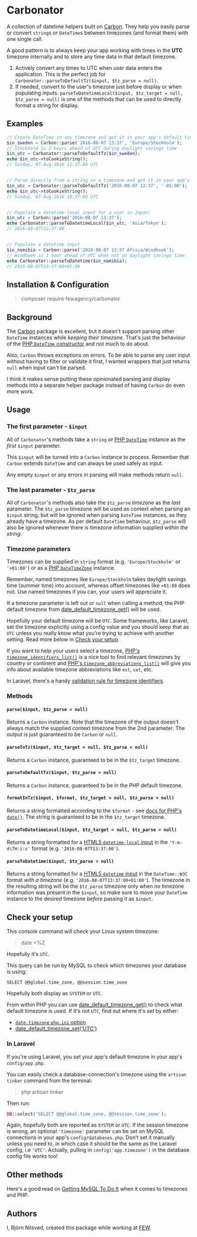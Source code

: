 # Carbonator
A collection of datetime helpers built on [Carbon](http://carbon.nesbot.com).
They help you easily parse or convert `string`s or `DateTime`s between timezones (and format them) with one single call.

A good pattern is to always keep your app working with times in the **UTC** timezone internally
and to store any time data in that default timezone.

1. Actively convert any times to UTC when user data enters the application.
This is the perfect job for `Carbonator::parseToDefaultTz($input, $tz_parse = null)`.
2. If needed, convert to the user's timezone just before display or when populating inputs.
`parseToDatetimeLocal($input, $tz_target = null, $tz_parse = null)`
is one of the methods that can be used to directly format a string for display.

## Examples
```php
// Create DateTime in any timezone and get it in your app's default timezone:
$in_sweden = Carbon::parse('2016-08-07 13:37', 'Europe/Stockholm');
// Stockholm is 2 hours ahead of UTC during daylight savings time
$in_utc = Carbonator::parseToDefaultTz($in_sweden);
echo $in_utc->toCookieString();
// Sunday, 07-Aug-2016 11:37:00 UTC


// Parse directly from a string in a timezone and get it in your app's default timezone:
$in_utc = Carbonator::parseToDefaultTz('2016-08-07 13:37', '-05:00');
echo $in_utc->toCookieString();
// Sunday, 07-Aug-2016 18:37:00 UTC


// Populate a datetime-local input for a user in Japan:
$in_utc = Carbon::parse('2016-08-07 13:37');
echo Carbonator::parseToDatetimeLocal($in_utc, 'Asia/Tokyo');
// 2016-08-07T22:37:00


// Populate a datetime input
$in_namibia = Carbon::parse('2016-08-07 13:37 Africa/Windhoek');
// Windhoek is 1 hour ahead of UTC when not on daylight savings time
echo Carbonator::parseToDatetime($in_namibia);
// 2016-08-07T13:37:00+01:00
```

## Installation & Configuration
> composer require fewagency/carbonator

## Background
The [Carbon](http://carbon.nesbot.com) package is excellent,
but it doesn't support parsing other `DateTime` instances while *keeping their timezone*.
That's just the behaviour of the [PHP `DateTime` constructor](http://php.net/manual/en/datetime.construct.php)
and not much to do about.

Also, `Carbon` throws exceptions on errors.
To be able to parse any user input without having to filter or validate it first,
I wanted wrappers that just returns `null` when input can't be parsed. 

I think it makes sense putting these opinionated parsing and display methods into a separate
helper package instead of having `Carbon` do even more work.

## Usage

### The first parameter - `$input`
All of `Carbonator`'s methods take a `string` or
[PHP `DateTime`](http://php.net/manual/en/class.datetime.php)
instance as the *first* `$input` parameter.

This `$input` will be turned into a `Carbon` instance to process.
Remember that `Carbon` extends `DateTime` and can always be used safely as input.

Any empty `$input` or any errors in parsing will make methods return `null`.

### The last parameter - `$tz_parse`
All of `Carbonator`'s methods also take the `$tz_parse` *timezone* as the *last* parameter.
The `$tz_parse` timezone will be used as context when parsing an `$input` string,
but will be ignored when parsing `DateTime` instances, as they already have a timezone.
As per default `DateTime` behaviour, `$tz_parse` will also be ignored whenever there is timezone
information supplied *within the string*.

### Timezone parameters
Timezones can be supplied in `string` format (e.g. `'Europe/Stockholm'` or `'+01:00'`) or as a
[PHP `DateTimeZone`](http://php.net/manual/en/class.datetimezone.php) instance.

Remember, named timezones like `Europe/Stockholm` takes daylight savings time (summer time)
into account, whereas offset timezones like `+01:00` does not.
Use named timezones if you can, your users will appreciate it.

If a timezone parameter is left out or `null` when calling a method,
the PHP default timezone from
[date_default_timezone_get()](http://php.net/manual/en/function.date-default-timezone-get.php)
will be used.

Hopefully your default timezone will be `UTC`.
Some frameworks, like Laravel, set the timezone explicitly using a config value
and you should keep that as `UTC` unless you really know what you're trying to achieve with
another setting.
Read more below in [Check your setup](#checkyoursetup).

If you want to help your users select a timezone,
[PHP's `timezone_identifiers_list()`](http://php.net/manual/en/function.timezone-identifiers-list.php)
is a nice tool to find relevant timezones by country or continent
and [PHP's `timezone_abbreviations_list()`](http://php.net/manual/en/datetimezone.listabbreviations.php)
will give you info about available timezone abbreviations like `est`, `cet`, etc.

In Laravel, there's a handy [validation rule for timezone identifiers](https://laravel.com/docs/validation#rule-timezone).

### Methods
#### `parse($input, $tz_parse = null)`
Returns a `Carbon` instance.
Note that the timezone of the output doesn't always match the supplied context timezone
from the 2nd parameter. The output is just guaranteed to be `Carbon` or `null`.

#### `parseToTz($input, $tz_target = null, $tz_parse = null)`
Returns a `Carbon` instance, guaranteed to be in the `$tz_target` timezone.

#### `parseToDefaultTz($input, $tz_parse = null)`
Returns a `Carbon` instance, guaranteed to be in the PHP default timezone.

#### `formatInTz($input, $format, $tz_target = null, $tz_parse = null)`
Returns a string formatted according to the `$format` - see [docs for PHP's `date()`](http://php.net/manual/en/function.date.php).
The string is guaranteed to be in the `$tz_target` timezone.

#### `parseToDatetimeLocal($input, $tz_target = null, $tz_parse = null)`
Returns a string formatted for a
[HTML5 `datetime-local` input](https://developer.mozilla.org/en-US/docs/Web/HTML/Element/input/datetime-local)
in the `'Y-m-d\TH:i:s'` format (e.g. `'2016-08-07T13:37:00'`).

#### `parseToDatetime($input, $tz_parse = null)`
Returns a string formatted for a [HTML5 `datetime` input](https://developer.mozilla.org/en-US/docs/Web/HTML/Element/input/datetime)
in the `DateTime::W3C` format *with a timezone* (e.g. `'2016-08-07T13:37:00+01:00'`).
The timezone in the resulting string will be the `$tz_parse` timezone only when no
timezone information was present in the `$input`, so make sure to move your
`DateTime` instance to the desired timezone *before* passing it as `$input`.

## Check your setup
This console command will check your Linux system timezone:
> date +%Z

Hopefully it's `UTC`.

This query can be run by MySQL to check which timezones your database is using:
```mysql
SELECT @@global.time_zone, @@session.time_zone
```
Hopefully both display as `SYSTEM` or `UTC`.

From within PHP you can use
[date_default_timezone_get()](http://php.net/manual/en/function.date-default-timezone-get.php)
to check what default timezone is used.
If it's not `UTC`, find out where it's set by either:
- [`date.timezone` `php.ini` option](http://php.net/manual/en/datetime.configuration.php#ini.date.timezone)
- [date_default_timezone_set('UTC')](http://php.net/manual/en/function.date-default-timezone-set.php)

### In Laravel
If you're using Laravel, you set your app's default timezone in your app's `config/app.php`.

You can easily check a database-connection's timezone using the `artisan tinker` command from the terminal:
> php artisan tinker

Then run:

```php
DB::select('SELECT @@global.time_zone, @@session.time_zone');
```

Again, hopefully both are reported as `SYSTEM` or `UTC`.
If the session timezone is wrong, an optional `'timezone'` parameter can be set on MySQL connections
in your app's `config/databases.php`.
Don’t set it manually unless you need to, in which case it should be the same as the
Laravel config, i.e `'UTC'`.
Actually, pulling in `config('app.timezone')` in the database config file works too!

## Other methods
Here's a good read on [Getting MySQL To Do It](https://www.mettle.io/blog/post/mysql-php-timezone/) when it comes to timezones and PHP.

## Authors
I, Björn Nilsved, created this package while working at [FEW](http://fewagency.se).
